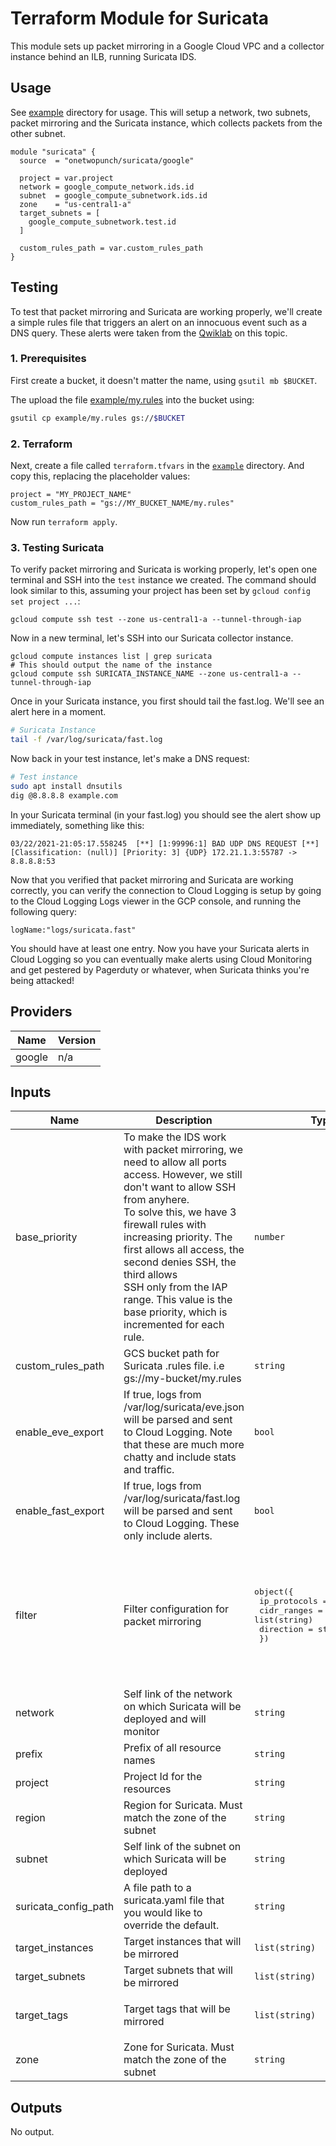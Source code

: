 # Terraform Module for Suricata

This module sets up packet mirroring in a Google Cloud VPC and a collector instance behind an ILB, running Suricata IDS.

## Usage

See [example](./example) directory for  usage. This will setup a network, two subnets, packet mirroring and the Suricata instance, which collects packets from the other subnet.

```hcl
module "suricata" {
  source  = "onetwopunch/suricata/google"

  project = var.project
  network = google_compute_network.ids.id
  subnet  = google_compute_subnetwork.ids.id
  zone    = "us-central1-a"
  target_subnets = [
    google_compute_subnetwork.test.id
  ]

  custom_rules_path = var.custom_rules_path
}
```

## Testing
To test that packet mirroring and Suricata are working properly, we'll create a simple rules file that triggers an alert on an innocuous event such as a DNS query. These alerts were taken from the [Qwiklab](https://www.qwiklabs.com/focuses/14864?parent=catalog) on this topic. 

### 1. Prerequisites

First create a bucket, it doesn't matter the name, using `gsutil mb $BUCKET`.

The upload the file [example/my.rules](./example/my.rules) into the bucket using:

```bash
gsutil cp example/my.rules gs://$BUCKET
```

### 2. Terraform
Next, create a file called `terraform.tfvars` in the [`example`](./example) directory. And copy this, replacing the placeholder values:
```
project = "MY_PROJECT_NAME"
custom_rules_path = "gs://MY_BUCKET_NAME/my.rules"
```

Now run `terraform apply`.

### 3. Testing Suricata

To verify packet mirroring and Suricata is working properly, let's open one terminal and SSH into the `test` instance we created. The command should look similar to this, assuming your project has been set by `gcloud config set project ...`:

```
gcloud compute ssh test --zone us-central1-a --tunnel-through-iap
```

Now in a new terminal, let's SSH into our Suricata collector instance.

```
gcloud compute instances list | grep suricata
# This should output the name of the instance
gcloud compute ssh SURICATA_INSTANCE_NAME --zone us-central1-a --tunnel-through-iap
```

Once in your Suricata instance, you first should tail the fast.log. We'll see an alert here in a moment.

```bash
# Suricata Instance
tail -f /var/log/suricata/fast.log
```

Now back in your test instance, let's make a DNS request:

```bash
# Test instance
sudo apt install dnsutils
dig @8.8.8.8 example.com
```

In your Suricata terminal (in your fast.log) you should see the alert show up immediately, something like this:
```
03/22/2021-21:05:17.558245  [**] [1:99996:1] BAD UDP DNS REQUEST [**] [Classification: (null)] [Priority: 3] {UDP} 172.21.1.3:55787 -> 8.8.8.8:53
```

Now that you verified that packet mirroring and Suricata are working correctly, you can verify the connection to Cloud Logging is setup by going to the Cloud Logging Logs viewer in the GCP console, and running the following query:

```
logName:"logs/suricata.fast"
```

You should have at least one entry. Now you have your Suricata alerts in Cloud Logging so you can eventually make alerts using Cloud Monitoring and get pestered by Pagerduty or whatever, when Suricata thinks you're being attacked!

## Providers

| Name | Version |
|------|---------|
| google | n/a |

## Inputs

| Name | Description | Type | Default | Required |
|------|-------------|------|---------|:-----:|
| base\_priority | To make the IDS work with packet mirroring, we need to allow all ports access. However, we still don't want to allow SSH from anyhere.<br>To solve this, we have 3 firewall rules with increasing priority. The first allows all access, the second denies SSH, the third allows<br>SSH only from the IAP range. This value is the base priority, which is incremented for each rule. | `number` | `1000` | no |
| custom\_rules\_path | GCS bucket path for Suricata .rules file. i.e gs://my-bucket/my.rules | `string` | `""` | no |
| enable\_eve\_export | If true, logs from /var/log/suricata/eve.json will be parsed and sent to Cloud Logging. Note that these are much more chatty and include stats and traffic. | `bool` | `false` | no |
| enable\_fast\_export | If true, logs from /var/log/suricata/fast.log will be parsed and sent to Cloud Logging. These only include alerts. | `bool` | `true` | no |
| filter | Filter configuration for packet mirroring | <pre>object({<br>    ip_protocols = list(string)<br>    cidr_ranges  = list(string)<br>    direction    = string<br>  })<br></pre> | <pre>{<br>  "cidr_ranges": [<br>    "0.0.0.0/0"<br>  ],<br>  "direction": "BOTH",<br>  "ip_protocols": [<br>    "tcp",<br>    "udp",<br>    "icmp"<br>  ]<br>}<br></pre> | no |
| network | Self link of the network on which Suricata will be deployed and will monitor | `string` | n/a | yes |
| prefix | Prefix of all resource names | `string` | `"suricata"` | no |
| project | Project Id for the resources | `string` | n/a | yes |
| region | Region for Suricata. Must match the zone of the subnet | `string` | `"us-central1"` | no |
| subnet | Self link of the subnet on which Suricata will be deployed | `string` | n/a | yes |
| suricata\_config\_path | A file path to a suricata.yaml file that you would like to override the default. | `string` | `""` | no |
| target\_instances | Target instances that will be mirrored | `list(string)` | `[]` | no |
| target\_subnets | Target subnets that will be mirrored | `list(string)` | `[]` | no |
| target\_tags | Target tags that will be mirrored | `list(string)` | <pre>[<br>  "use-suricata"<br>]<br></pre> | no |
| zone | Zone for Suricata. Must match the zone of the subnet | `string` | `"us-central1-a"` | no |

## Outputs

No output.

